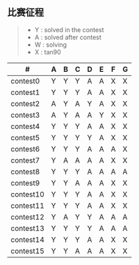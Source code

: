 ## 比赛征程
> * Y : solved in the contest
> * A : solved after contest
> * W : solving
> * X : tan90


  \# |  A  |  B  |  C  |  D  |  E  |  F  |  G  
---|---|---|---|---|---|---|---
|contest0|Y|Y|Y|A|A|X|X
|contest1|Y|Y|Y|A|A|X|X
|contest2|A|Y|A|Y|A|X|X
|contest3|A|Y|A|A|Y|X|X
|contest4|Y|Y|Y|A|A|X|X
|contest5|Y|Y|Y|Y|A|X|X
|contest6|Y|Y|Y|A|A|A|X
|contest7|Y|A|A|A|A|X|X
|contest8|Y|Y|Y|A|A|A|A
|contest9|Y|Y|A|A|A|X|X
|contest10|Y|Y|Y|A|A|X|X
|contest11|Y|Y|Y|A|A|X|X
|contest12|Y|A|Y|Y|A|A|A
|contest13|Y|Y|Y|Y|A|A|A
|contest14|Y|Y|Y|A|A|X|X
|contest15|Y|Y|A|A|A|X|X
